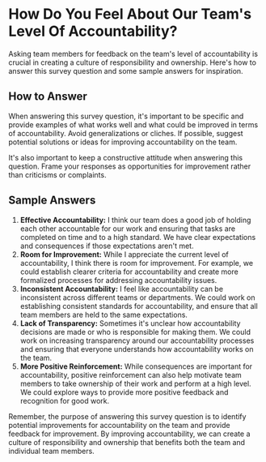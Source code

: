 How Do You Feel About Our Team's Level Of Accountability?
================================================================================

Asking team members for feedback on the team's level of accountability is crucial in creating a culture of responsibility and ownership. Here's how to answer this survey question and some sample answers for inspiration.

How to Answer
-------------

When answering this survey question, it's important to be specific and provide examples of what works well and what could be improved in terms of accountability. Avoid generalizations or cliches. If possible, suggest potential solutions or ideas for improving accountability on the team.

It's also important to keep a constructive attitude when answering this question. Frame your responses as opportunities for improvement rather than criticisms or complaints.

Sample Answers
--------------

1. **Effective Accountability:** I think our team does a good job of holding each other accountable for our work and ensuring that tasks are completed on time and to a high standard. We have clear expectations and consequences if those expectations aren't met.
2. **Room for Improvement:** While I appreciate the current level of accountability, I think there is room for improvement. For example, we could establish clearer criteria for accountability and create more formalized processes for addressing accountability issues.
3. **Inconsistent Accountability:** I feel like accountability can be inconsistent across different teams or departments. We could work on establishing consistent standards for accountability, and ensure that all team members are held to the same expectations.
4. **Lack of Transparency:** Sometimes it's unclear how accountability decisions are made or who is responsible for making them. We could work on increasing transparency around our accountability processes and ensuring that everyone understands how accountability works on the team.
5. **More Positive Reinforcement:** While consequences are important for accountability, positive reinforcement can also help motivate team members to take ownership of their work and perform at a high level. We could explore ways to provide more positive feedback and recognition for good work.

Remember, the purpose of answering this survey question is to identify potential improvements for accountability on the team and provide feedback for improvement. By improving accountability, we can create a culture of responsibility and ownership that benefits both the team and individual team members.
